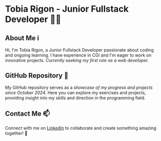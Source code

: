 # Tobia Rigon - Junior Fullstack Developer 👨‍💻

## About Me ℹ️

Hi, I'm Tobia Rigon, a Junior Fullstack Developer passionate about coding and ongoing learning.
I have experience in CGI and I'm eager to work on innovative projects.
*Currently seeking my first role as a web developer.*

## GitHub Repository 🚀

My GitHub repository serves as a *showcase of my progress and projects since October 2024.*
Here you can explore my exercises and projects, providing insight into my skills and direction in the programming field.

## Contact Me 📫

Connect with me on [LinkedIn](https://www.linkedin.com/in/tobia-rigon-ba0b051a2/) to collaborate and create something amazing together! 🌟


